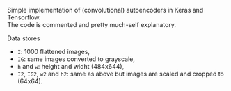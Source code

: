 Simple implementation of (convolutional) autoencoders in Keras and Tensorflow.  
The code is commented and pretty much-self explanatory.

Data stores
* `I`: 1000 flattened images,
* `IG`: same images converted to grayscale,
* `h` and `w`: height and widht (484x644),
* `I2`, `IG2`, `w2` and `h2`: same as above but images are scaled and cropped to (64x64).
